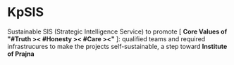 # KpSIS

Sustainable SIS (Strategic Intelligence Service) to promote [ <b>Core Values of "#Truth &gt;&lt; #Honesty &gt;&lt; #Care &gt;&lt;"</b> ]: qualified teams and required infrastrucures to make the projects self-sustainable, a step toward <b>Institute of Prajna</b>

